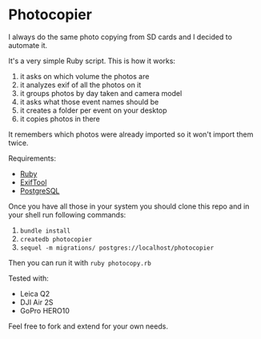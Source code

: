 # Photocopier

I always do the same photo copying from SD cards and I decided to automate it.

It's a very simple Ruby script. This is how it works:

1. it asks on which volume the photos are
1. it analyzes exif of all the photos on it
1. it groups photos by day taken and camera model
1. it asks what those event names should be
1. it creates a folder per event on your desktop
1. it copies photos in there

It remembers which photos were already imported so it won't import them twice.

Requirements:
- [Ruby](https://www.ruby-lang.org/en/)
- [ExifTool](https://exiftool.org/)
- [PostgreSQL](https://www.postgresql.org/)

Once you have all those in your system you should clone this repo and in your shell run following commands:

1. `bundle install`
1. `createdb photocopier`
1. `sequel -m migrations/ postgres://localhost/photocopier`

Then you can run it with `ruby photocopy.rb`

Tested with:
- Leica Q2
- DJI Air 2S
- GoPro HERO10

Feel free to fork and extend for your own needs.
